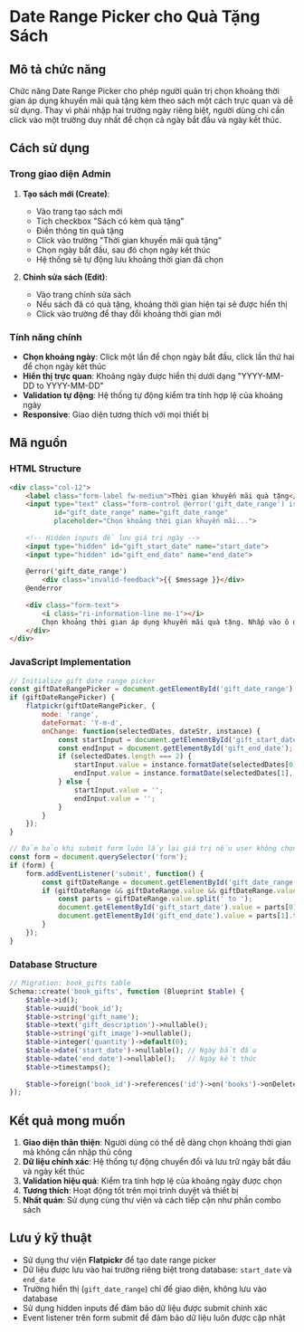 # Date Range Picker cho Quà Tặng Sách

## Mô tả chức năng

Chức năng Date Range Picker cho phép người quản trị chọn khoảng thời gian áp dụng khuyến mãi quà tặng kèm theo sách một cách trực quan và dễ sử dụng. Thay vì phải nhập hai trường ngày riêng biệt, người dùng chỉ cần click vào một trường duy nhất để chọn cả ngày bắt đầu và ngày kết thúc.

## Cách sử dụng

### Trong giao diện Admin

1. **Tạo sách mới (Create)**:
   - Vào trang tạo sách mới
   - Tích checkbox "Sách có kèm quà tặng"
   - Điền thông tin quà tặng
   - Click vào trường "Thời gian khuyến mãi quà tặng"
   - Chọn ngày bắt đầu, sau đó chọn ngày kết thúc
   - Hệ thống sẽ tự động lưu khoảng thời gian đã chọn

2. **Chỉnh sửa sách (Edit)**:
   - Vào trang chỉnh sửa sách
   - Nếu sách đã có quà tặng, khoảng thời gian hiện tại sẽ được hiển thị
   - Click vào trường để thay đổi khoảng thời gian mới

### Tính năng chính

- **Chọn khoảng ngày**: Click một lần để chọn ngày bắt đầu, click lần thứ hai để chọn ngày kết thúc
- **Hiển thị trực quan**: Khoảng ngày được hiển thị dưới dạng "YYYY-MM-DD to YYYY-MM-DD"
- **Validation tự động**: Hệ thống tự động kiểm tra tính hợp lệ của khoảng ngày
- **Responsive**: Giao diện tương thích với mọi thiết bị

## Mã nguồn

### HTML Structure

```html
<div class="col-12">
    <label class="form-label fw-medium">Thời gian khuyến mãi quà tặng</label>
    <input type="text" class="form-control @error('gift_date_range') is-invalid @enderror" 
           id="gift_date_range" name="gift_date_range" 
           placeholder="Chọn khoảng thời gian khuyến mãi...">
    
    <!-- Hidden inputs để lưu giá trị ngày -->
    <input type="hidden" id="gift_start_date" name="start_date">
    <input type="hidden" id="gift_end_date" name="end_date">
    
    @error('gift_date_range')
        <div class="invalid-feedback">{{ $message }}</div>
    @enderror
    
    <div class="form-text">
        <i class="ri-information-line me-1"></i>
        Chọn khoảng thời gian áp dụng khuyến mãi quà tặng. Nhấp vào ô để chọn ngày bắt đầu và kết thúc.
    </div>
</div>
```

### JavaScript Implementation

```javascript
// Initialize gift date range picker
const giftDateRangePicker = document.getElementById('gift_date_range');
if (giftDateRangePicker) {
    flatpickr(giftDateRangePicker, {
        mode: 'range',
        dateFormat: 'Y-m-d',
        onChange: function(selectedDates, dateStr, instance) {
            const startInput = document.getElementById('gift_start_date');
            const endInput = document.getElementById('gift_end_date');
            if (selectedDates.length === 2) {
                startInput.value = instance.formatDate(selectedDates[0], 'Y-m-d');
                endInput.value = instance.formatDate(selectedDates[1], 'Y-m-d');
            } else {
                startInput.value = '';
                endInput.value = '';
            }
        }
    });
}

// Đảm bảo khi submit form luôn lấy lại giá trị nếu user không chọn lại ngày
const form = document.querySelector('form');
if (form) {
    form.addEventListener('submit', function() {
        const giftDateRange = document.getElementById('gift_date_range');
        if (giftDateRange && giftDateRange.value && giftDateRange.value.includes(' to ')) {
            const parts = giftDateRange.value.split(' to ');
            document.getElementById('gift_start_date').value = parts[0].trim();
            document.getElementById('gift_end_date').value = parts[1].trim();
        }
    });
}
```

### Database Structure

```php
// Migration: book_gifts table
Schema::create('book_gifts', function (Blueprint $table) {
    $table->id();
    $table->uuid('book_id');
    $table->string('gift_name');
    $table->text('gift_description')->nullable();
    $table->string('gift_image')->nullable();
    $table->integer('quantity')->default(0);
    $table->date('start_date')->nullable(); // Ngày bắt đầu
    $table->date('end_date')->nullable();   // Ngày kết thúc
    $table->timestamps();
    
    $table->foreign('book_id')->references('id')->on('books')->onDelete('cascade');
});
```

## Kết quả mong muốn

1. **Giao diện thân thiện**: Người dùng có thể dễ dàng chọn khoảng thời gian mà không cần nhập thủ công
2. **Dữ liệu chính xác**: Hệ thống tự động chuyển đổi và lưu trữ ngày bắt đầu và ngày kết thúc
3. **Validation hiệu quả**: Kiểm tra tính hợp lệ của khoảng ngày được chọn
4. **Tương thích**: Hoạt động tốt trên mọi trình duyệt và thiết bị
5. **Nhất quán**: Sử dụng cùng thư viện và cách tiếp cận như phần combo sách

## Lưu ý kỹ thuật

- Sử dụng thư viện **Flatpickr** để tạo date range picker
- Dữ liệu được lưu vào hai trường riêng biệt trong database: `start_date` và `end_date`
- Trường hiển thị (`gift_date_range`) chỉ để giao diện, không lưu vào database
- Sử dụng hidden inputs để đảm bảo dữ liệu được submit chính xác
- Event listener trên form submit để đảm bảo dữ liệu luôn được cập nhật